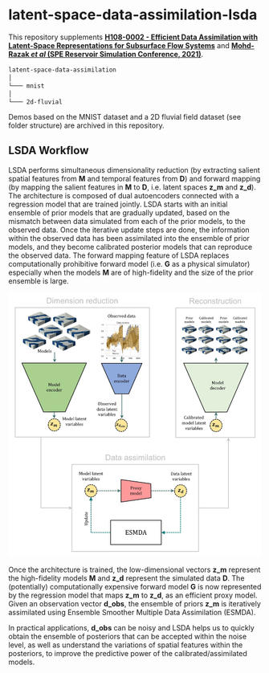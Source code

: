 # latent-space-data-assimilation-lsda

This repository supplements [**H108-0002 - Efficient Data Assimilation with Latent-Space Representations for Subsurface Flow Systems**](https://agu.confex.com/agu/fm20/meetingapp.cgi/Paper/764050) and [**Mohd-Razak *et al* (SPE Reservoir Simulation Conference, 2021)**](https://scholar.google.com/citations?user=mQUFzL8AAAAJ&hl=en). 

```
latent-space-data-assimilation 
│
└─── mnist
│   
└─── 2d-fluvial
```

Demos based on the MNIST dataset and a 2D fluvial field dataset (see folder structure) are archived in this repository.

## LSDA Workflow

LSDA performs simultaneous dimensionality reduction (by extracting salient spatial features from **M** and temporal features from **D**) and forward mapping (by mapping the salient features in **M** to **D**, i.e. latent spaces **z_m** and **z_d**). The architecture is composed of dual autoencoders connected with a regression model that are trained jointly. LSDA starts with an initial ensemble of prior models that are gradually updated, based on the mismatch between data simulated from each of the prior models, to the observed data. Once the iterative update steps are done, the information within the observed data has been assimilated into the ensemble of prior models, and they become calibrated posterior models that can reproduce the observed data. The forward mapping feature of LSDA replaces computationally prohibitive forward model (i.e. **G** as a physical simulator) especially when the models **M** are of high-fidelity and the size of the prior ensemble is large.

![Workflow](/readme/workflow.jpg)

Once the architecture is trained, the low-dimensional vectors **z_m** represent the high-fidelity models **M** and **z_d** represent the simulated data **D**. The (potentially) computationally expensive forward model **G** is now represented by the regression model that maps **z_m** to **z_d**, as an efficient proxy model. Given an observation vector **d_obs**, the ensemble of priors **z_m** is iteratively assimilated using Ensemble Smoother Multiple Data Assimilation (ESMDA). 

In practical applications, **d_obs** can be noisy and LSDA helps us to quickly obtain the ensemble of posteriors that can be accepted within the noise level, as well as understand the variations of spatial features within the posteriors, to improve the predictive power of the calibrated/assimilated models.